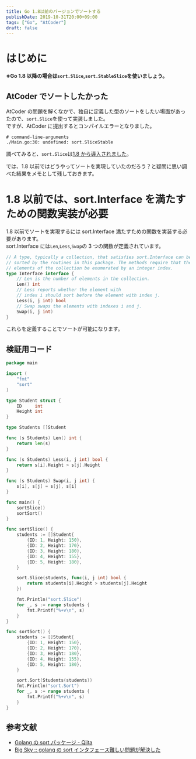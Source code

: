 ```yaml
---
title: Go 1.8以前のバージョンでソートする
publishDate: 2019-10-31T20:00+09:00
tags: ["Go", "AtCoder"]
draft: false
---
```


# はじめに

**※Go 1.8 以降の場合は`sort.Slice`,`sort.StableSlice`を使いましょう。**

## AtCoder でソートしたかった

AtCoder の問題を解くなかで、独自に定義した型のソートをしたい場面があったので、`sort.Slice`を使って実装しました。  
ですが、AtCoder に提出するとコンパイルエラーとなりました。

```
# command-line-arguments
./Main.go:30: undefined: sort.SliceStable
```

調べてみると、`sort.Slice`は[1.8 から導入されました](https://golang.org/doc/go1.8#sort_slice)。

では、1.8 以前ではどうやってソートを実現していたのだろう？と疑問に思い調べた結果をメモとして残しておきます。

# 1.8 以前では、sort.Interface を満たすための関数実装が必要

1.8 以前でソートを実現するには sort.Interface 満たすための関数を実装する必要があります。  
sort.Interface には`Len`,`Less`,`Swap`の 3 つの関数が定義されています。

```go
// A type, typically a collection, that satisfies sort.Interface can be
// sorted by the routines in this package. The methods require that the
// elements of the collection be enumerated by an integer index.
type Interface interface {
	// Len is the number of elements in the collection.
	Len() int
	// Less reports whether the element with
	// index i should sort before the element with index j.
	Less(i, j int) bool
	// Swap swaps the elements with indexes i and j.
	Swap(i, j int)
}
```

これらを定義することでソートが可能になります。

## 検証用コード

```go
package main

import (
	"fmt"
	"sort"
)

type Student struct {
	ID     int
	Height int
}

type Students []Student

func (s Students) Len() int {
	return len(s)
}

func (s Students) Less(i, j int) bool {
	return s[i].Height > s[j].Height
}

func (s Students) Swap(i, j int) {
	s[i], s[j] = s[j], s[i]
}

func main() {
	sortSlice()
	sortSort()
}

func sortSlice() {
	students := []Student{
		{ID: 1, Height: 150},
		{ID: 2, Height: 170},
		{ID: 3, Height: 180},
		{ID: 4, Height: 155},
		{ID: 5, Height: 180},
	}

	sort.Slice(students, func(i, j int) bool {
		return students[i].Height > students[j].Height
	})

	fmt.Println("sort.Slice")
	for _, s := range students {
		fmt.Printf("%+v\n", s)
	}
}

func sortSort() {
	students := []Student{
		{ID: 1, Height: 150},
		{ID: 2, Height: 170},
		{ID: 3, Height: 180},
		{ID: 4, Height: 155},
		{ID: 5, Height: 180},
	}

	sort.Sort(Students(students))
	fmt.Println("sort.Sort")
	for _, s := range students {
		fmt.Printf("%+v\n", s)
	}
}
```

## 参考文献

- [Golang の sort パッケージ - Qiita](https://qiita.com/Jxck_/items/fb829b818aac5b5f54f7)
- [Big Sky :: golang の sort インタフェース難しい問題が解決した](https://mattn.kaoriya.net/software/lang/go/20161004092237.htm)

